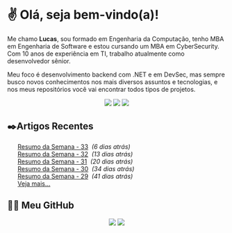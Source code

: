 # ✌ Olá, seja bem-vindo(a)!

Me chamo **Lucas**, sou formado em Engenharia da Computação, tenho MBA em Engenharia de Software e estou cursando um MBA em CyberSecurity.
Com 10 anos de experiência em TI, trabalho atualmente como desenvolvedor sênior.

Meu foco é desenvolvimento backend com .NET e em DevSec, mas sempre busco novos conhecimentos nos mais diversos assuntos e tecnologias, e nos meus repositórios você vai encontrar todos tipos de projetos.
</br><p align="center">
<a href="https://www.linkedin.com/in/lfrigodesouza/"><img src="https://img.shields.io/badge/-LinkedIn-0077B5?style=flat-square&logo=Linkedin&logoColor=white&link=https://www.linkedin.com/in/lfrigodesouza/"></a>
<a href="https://twitter.com/lfrigodesouza/"><img src="https://img.shields.io/badge/-Twitter-1DA1F2?style=flat-square&logo=twitter&logoColor=white&link=https://twitter.com/lfrigodesouza/"></a>
<a href="https://LFrigoDeSouza.NET/"><img src="https://img.shields.io/badge/-LFS.NET-9e9e9e?style=flat-square&logo=microsoft-edge&logoColor=white&link=https://LFrigoDeSouza.NET/"></a>
</p>

## ✒️Artigos Recentes
<ul>
<li style="list-style-type: none;"><a href="https://blog.lfrigodesouza.net/2021/11/01/resumo-da-semana/33/" target="_blank">Resumo da Semana - 33</a><i> &nbsp;(6 dias atrás)</i></li>
<li style="list-style-type: none;"><a href="https://blog.lfrigodesouza.net/2021/10/25/resumo-da-semana/32/" target="_blank">Resumo da Semana - 32</a><i> &nbsp;(13 dias atrás)</i></li>
<li style="list-style-type: none;"><a href="https://blog.lfrigodesouza.net/2021/10/18/resumo-da-semana/31/" target="_blank">Resumo da Semana - 31</a><i> &nbsp;(20 dias atrás)</i></li>
<li style="list-style-type: none;"><a href="https://blog.lfrigodesouza.net/2021/10/04/resumo-da-semana/30/" target="_blank">Resumo da Semana - 30</a><i> &nbsp;(34 dias atrás)</i></li>
<li style="list-style-type: none;"><a href="https://blog.lfrigodesouza.net/2021/09/27/resumo-da-semana/29/" target="_blank">Resumo da Semana - 29</a><i> &nbsp;(41 dias atrás)</i></li>

<li style="list-style-type: none;"><a href="https://blog.lfrigodesouza.net" target="_blank">Veja mais...</a></li>
</ul>

## 👨‍💻 Meu GitHub
<p align="center">
<img src="https://github-readme-stats.vercel.app/api/top-langs/?username=lfrigodesouza&layout=compact&theme=dark"/>
<img src="https://github-readme-stats.vercel.app/api?username=lfrigodesouza&show_icons=true&theme=dark">
</p>
